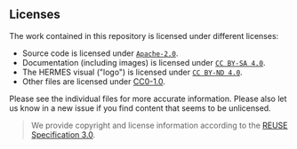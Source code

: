 <!--
SPDX-FileCopyrightText: 2022 German Aerospace Center (DLR)

SPDX-License-Identifier: CC0-1.0
-->

## Licenses

The work contained in this repository is licensed under different licenses:
- Source code is licensed under [`Apache-2.0`](LICENSES/Apache-2.0.txt).
- Documentation (including images) is licensed under [`CC BY-SA 4.0`](LICENSES/CC-BY-SA-4.0.txt).
- The HERMES visual ("logo") is licensed under [`CC BY-ND 4.0`](LICENSES/CC-BY-ND-4.0.txt).
- Other files are licensed under [CC0-1.0](LICENSES/CC0-1.0.txt).
 
Please see the individual files for more accurate information.
Please also let us know in a new issue if you find content that seems to be unlicensed.

> We provide copyright and license information according to the [REUSE Specification 3.0](https://reuse.software/spec/).
